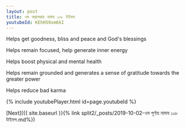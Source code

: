 ```yaml
---
layout: post
title: ওম অপ্রমেয়ায় নামায ১০৮ টাইমস
youtubeId: KEhH59xm6kI
---
```

 
 
Helps get goodness, bliss and peace and God's blessings
 
Helps remain focused, help generate inner energy 
 
Helps boost physical and mental health 
 
Helps remain grounded and generates a sense of gratitude towards the greater power 
 
Helps reduce bad karma
 
 
 
 


{% include youtubePlayer.html id=page.youtubeId %}
 
[Next]({{ site.baseurl }}{% link  split2/_posts/2019-10-02-ওম পূর্ণায় নামায ১০৮ টাইমস.md%})
 
